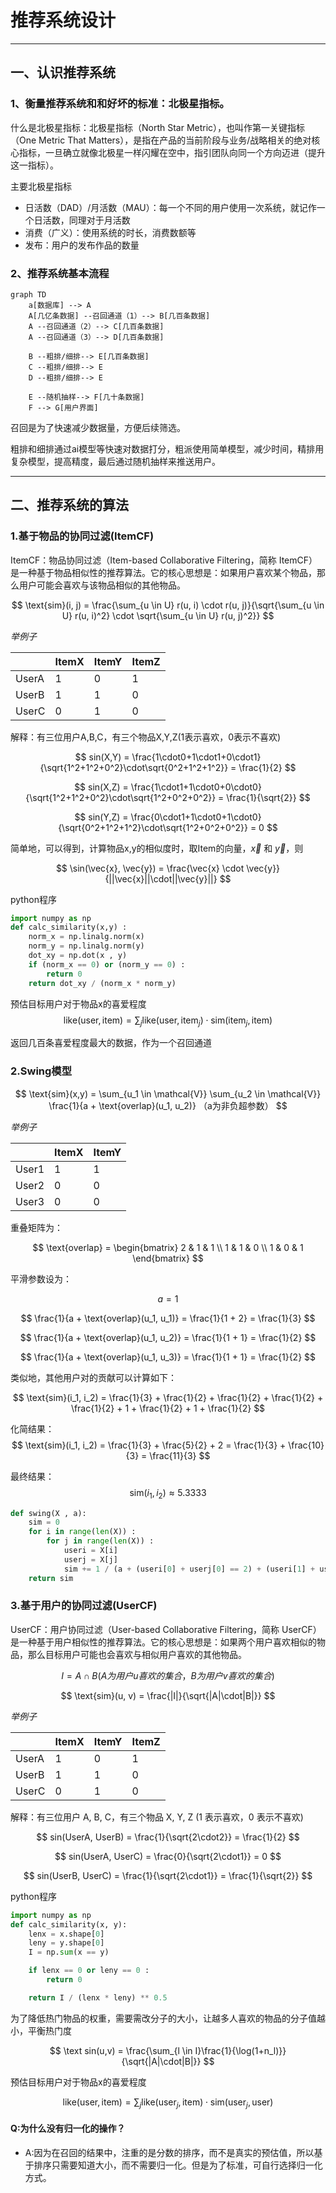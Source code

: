 # 推荐系统设计

---
## 一、认识推荐系统


### 1、衡量推荐系统和和好坏的标准：北极星指标。

什么是北极星指标：北极星指标（North Star Metric），也叫作第一关键指标（One Metric That Matters），是指在产品的当前阶段与业务/战略相关的绝对核心指标，一旦确立就像北极星一样闪耀在空中，指引团队向同一个方向迈进（提升这一指标）。

主要北极星指标
- 日活数（DAD）/月活数（MAU）：每一个不同的用户使用一次系统，就记作一个日活数，同理对于月活数
- 消费（广义）：使用系统的时长，消费数额等
- 发布：用户的发布作品的数量


### 2、推荐系统基本流程
```mermaid
graph TD 
    a[数据库] --> A 
    A[几亿条数据] --召回通道（1）--> B[几百条数据]
    A --召回通道（2）--> C[几百条数据]
    A --召回通道（3）--> D[几百条数据]

    B --粗排/细排--> E[几百条数据]
    C --粗排/细排--> E
    D --粗排/细排--> E

    E --随机抽样--> F[几十条数据]
    F --> G[用户界面]
```

召回是为了快速减少数据量，方便后续筛选。

粗排和细排通过ai模型等快速对数据打分，粗派使用简单模型，减少时间，精排用复杂模型，提高精度，最后通过随机抽样来推送用户。

----

## 二、推荐系统的算法

### 1.基于物品的协同过滤(ItemCF)

ItemCF：物品协同过滤（Item-based Collaborative Filtering，简称 ItemCF）是一种基于物品相似性的推荐算法。它的核心思想是：如果用户喜欢某个物品，那么用户可能会喜欢与该物品相似的其他物品。

$$
\text{sim}(i, j) = \frac{\sum_{u \in U} r(u, i) \cdot r(u, j)}{\sqrt{\sum_{u \in U} r(u, i)^2} \cdot \sqrt{\sum_{u \in U} r(u, j)^2}}
$$


*举例子*

|      | ItemX  | ItemY  | ItemZ  |
|------|------|------|------|
| UserA  | 1    | 0    | 1    |
| UserB  | 1    | 1    | 0    |
| UserC  | 0    | 1    | 0    |

解释：有三位用户A,B,C，有三个物品X,Y,Z(1表示喜欢，0表示不喜欢)


$$
sin(X,Y) = \frac{1\cdot0+1\cdot1+0\cdot1}{\sqrt{1^2+1^2+0^2}\cdot\sqrt{0^2+1^2+1^2}} = \frac{1}{2}
$$

$$
sin(X,Z) = \frac{1\cdot1+1\cdot0+0\cdot0}{\sqrt{1^2+1^2+0^2}\cdot\sqrt{1^2+0^2+0^2}} = \frac{1}{\sqrt{2}}
$$

$$
sin(Y,Z) = \frac{0\cdot1+1\cdot0+1\cdot0}{\sqrt{0^2+1^2+1^2}\cdot\sqrt{1^2+0^2+0^2}} = 0 
$$

简单地，可以得到，计算物品x,y的相似度时，取Item的向量，$\vec{x}$ 和 $\vec{y}$，则

$$
\sin(\vec{x}, \vec{y}) = \frac{\vec{x} \cdot \vec{y}}{||\vec{x}||\cdot||\vec{y}||}
$$

python程序
```python
import numpy as np
def calc_similarity(x,y) :
    norm_x = np.linalg.norm(x)
    norm_y = np.linalg.norm(y)
    dot_xy = np.dot(x , y)
    if (norm_x == 0) or (norm_y == 0) :
        return 0 
    return dot_xy / (norm_x * norm_y) 
```

预估目标用户对于物品x的喜爱程度
$$
\text{like}(\text{user},\text{item}) = \sum_j \text{like}(\text{user}, \text{item}_j) \cdot \text{sim}(\text{item}_j, \text{item})
$$

返回几百条喜爱程度最大的数据，作为一个召回通道

### 2.Swing模型

$$
\text{sim}(x,y) = \sum_{u_1 \in \mathcal{V}} \sum_{u_2 \in \mathcal{V}} \frac{1}{a + \text{overlap}(u_1, u_2)} （a为非负超参数）
$$

*举例子*

|      | ItemX  | ItemY  |
|------|------|------|
| User1  | 1    | 1    | 
| User2  | 0    | 0    | 
| User3  | 0    | 0    | 


重叠矩阵为：

$$
\text{overlap} =
\begin{bmatrix}
2 & 1 & 1 \\
1 & 1 & 0 \\
1 & 0 & 1
\end{bmatrix}
$$

平滑参数设为：

$$
a = 1
$$

$$
\frac{1}{a + \text{overlap}(u_1, u_1)} = \frac{1}{1 + 2} = \frac{1}{3}
$$

$$
\frac{1}{a + \text{overlap}(u_1, u_2)} = \frac{1}{1 + 1} = \frac{1}{2}
$$

$$
\frac{1}{a + \text{overlap}(u_1, u_3)} = \frac{1}{1 + 1} = \frac{1}{2}
$$

类似地，其他用户对的贡献可以计算如下：

$$
\text{sim}(i_1, i_2) = \frac{1}{3} + \frac{1}{2} + \frac{1}{2} + \frac{1}{2} + \frac{1}{2} + 1 + \frac{1}{2} + 1 + \frac{1}{2}
$$

化简结果：
$$
\text{sim}(i_1, i_2) = \frac{1}{3} + \frac{5}{2} + 2 = \frac{1}{3} + \frac{10}{3} = \frac{11}{3}
$$

最终结果：
$$
\text{sim}(i_1, i_2) \approx 5.3333
$$

```python
def swing(X , a):
    sim = 0 
    for i in range(len(X)) :
        for j in range(len(X)) :
            useri = X[i] 
            userj = X[j]
            sim += 1 / (a + (useri[0] + userj[0] == 2) + (useri[1] + userj[1] == 2))
    return sim 
```


### 3.基于用户的协同过滤(UserCF)

UserCF：用户协同过滤（User-based Collaborative Filtering，简称 UserCF）是一种基于用户相似性的推荐算法。它的核心思想是：如果两个用户喜欢相似的物品，那么目标用户可能也会喜欢与相似用户喜欢的其他物品。

$$
I = A \cap B 
(A为用户u喜欢的集合，B为用户v喜欢的集合)
$$

$$
\text{sim}(u, v) = \frac{|I|}{\sqrt{|A|\cdot|B|}}
$$

*举例子*

|       | ItemX | ItemY | ItemZ |
|-------|-------|-------|-------|
| UserA | 1     | 0     | 1     |
| UserB | 1     | 1     | 0     |
| UserC | 0     | 1     | 0     |

解释：有三位用户 A, B, C，有三个物品 X, Y, Z (1 表示喜欢，0 表示不喜欢)

$$
sin(UserA, UserB) = \frac{1}{\sqrt{2\cdot2}} = \frac{1}{2}
$$

$$
sin(UserA, UserC) = \frac{0}{\sqrt{2\cdot1}} = 0 
$$

$$
sin(UserB, UserC) = \frac{1}{\sqrt{2\cdot1}} = \frac{1}{\sqrt{2}}
$$


python程序

```python
import numpy as np
def calc_similarity(x, y):
    lenx = x.shape[0]
    leny = y.shape[0]
    I = np.sum(x == y)

    if lenx == 0 or leny == 0 :
        return 0 

    return I / (lenx * leny) ** 0.5
```

为了降低热门物品的权重，需要需改分子的大小，让越多人喜欢的物品的分子值越小，平衡热门度

$$
\text sin(u,v) = \frac{\sum_{l \in I}\frac{1}{\log(1+n_l)}}{\sqrt{|A|\cdot|B|}}
$$


预估目标用户对于物品x的喜爱程度

$$
\text{like}(\text{user},\text{item}) = \sum_j \text{like}(\text{user}_j, \text{item}) \cdot \text{sim}(\text{user}_j, \text{user})
$$


#### Q:为什么没有归一化的操作？
* A:因为在召回的结果中，注重的是分数的排序，而不是真实的预估值，所以基于排序只需要知道大小，而不需要归一化。但是为了标准，可自行选择归一化方式。
